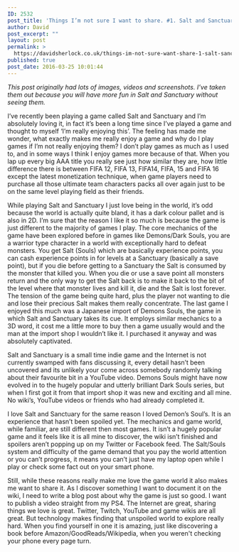 ```yaml
---
ID: 2532
post_title: 'Things I’m not sure I want to share. #1. Salt and Sanctuary'
author: David
post_excerpt: ""
layout: post
permalink: >
  https://davidsherlock.co.uk/things-im-not-sure-want-share-1-salt-sanctuary/
published: true
post_date: 2016-03-25 10:01:44
---
```

<em>This post originally had lots of images, videos and screenshots. I’ve taken them out because you will have more fun in Salt and Sanctuary without seeing them.</em>

I’ve recently been playing a game called Salt and Sanctuary and I’m absolutely loving it, in fact it’s been a long time since I’ve played a game and thought to myself ‘I’m really enjoying this’. The feeling has made me wonder, what exactly makes me really enjoy a game and why do I play games if I’m not really enjoying them? I don’t play games as much as I used to, and in some ways I think I enjoy games more because of that. When you lap up every big AAA title you really see just how similar they are, how little difference there is between FIFA 12, FIFA 13, FIFA14, FIFA, 15 and FIFA 16 except the latest monetization technique, when game players need to purchase all those ultimate team characters packs all over again just to be on the same level playing field as their friends.

While playing Salt and Sanctuary I just love being in the world, it’s odd because the world is actually quite bland, it has a dark colour pallet and is also in 2D. I’m sure that the reason I like it so much is because the game is just different to the majority of games I play. The core mechanics of the game have been explored before in games like Demons/Dark Souls, you are a warrior type character in a world with exceptionally hard to defeat monsters. You get Salt (Souls) which are basically experience points, you can cash experience points in for levels at a Sanctuary (basically a save point), but if you die before getting to a Sanctuary the Salt is consumed by the monster that killed you. When you die or use a save point all monsters return and the only way to get the Salt back is to make it back to the bit of the level where that monster lives and kill it, die and the Salt is lost forever. The tension of the game being quite hard, plus the player not wanting to die and lose their precious Salt makes them really concentrate. The last game I enjoyed this much was a Japanese import of Demons Souls, the game in which Salt and Sanctuary takes its cue. It employs similar mechanics to a 3D word, it cost me a little more to buy then a game usually would and the man at the import shop I wouldn’t like it. I purchased it anyway and was absolutely captivated.

Salt and Sanctuary is a small time indie game and the Internet is not currently swamped with fans discussing it, every detail hasn’t been uncovered and its unlikely your come across somebody randomly talking about their favourite bit in a YouTube video. Demons Souls might have now evolved in to the hugely popular and utterly brilliant Dark Souls series, but when I first got it from that import shop it was new and exciting and all mine. No wiki’s, YouTube videos or friends who had already completed it.

I love Salt and Sanctuary for the same reason I loved Demon’s Soul’s. It is an experience that hasn’t been spoiled yet. The mechanics and game world, while familiar, are still different then most games. It isn’t a hugely popular game and it feels like it is all mine to discover, the wiki isn’t finished and spoilers aren’t popping up on my Twitter or Facebook feed. The Salt/Souls system and difficulty of the game demand that you pay the world attention or you can’t progress, it means you can’t just have my laptop open while I play or check some fact out on your smart phone.

Still, while these reasons really make me love the game world it also makes me want to share it. As I discover something I want to document it on the wiki, I need to write a blog post about why the game is just so good. I want to publish a video straight from my PS4. The Internet are great, sharing things we love is great. Twitter, Twitch, YouTube and game wikis are all great. But technology makes finding that unspoiled world to explore really hard. When you find yourself in one it is amazing, just like discovering a book before Amazon/GoodReads/Wikipedia, when you weren't checking your phone every page turn.